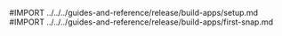#IMPORT ../../../guides-and-reference/release/build-apps/setup.md
#IMPORT ../../../guides-and-reference/release/build-apps/first-snap.md
